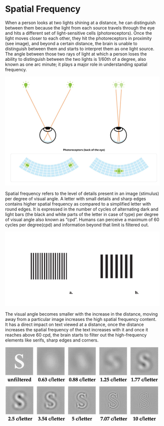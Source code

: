 # Spatial Frequency

When a person looks at two lights shining at a distance, he can distinguish between them because the light from each source travels through the eye and hits a different set of light-sensitive cells (photoreceptors). Once the light moves closer to each other, they hit the photoreceptors in proximity (see image), and beyond a certain distance, the brain is unable to distinguish between them and starts to interpret them as one light source. The angle between those two rays of light at which a person loses the ability to distinguish between the two lights is 1/60th of a degree, also known as one arc minute; it plays a major role in understanding spatial frequency.

![ The diagram shows the difference in image formation on the photoreceptors (in fovea) when the lights are at varying distances from each other. Once the lights get too close the brain starts to interpret the images as one because it falls on the single photoreceptor and the brain is unable to distinguish between them.](../../.gitbook/assets/1_bO0AXG_uKxd-b4t_lf0tZA.jpeg)

Spatial frequency refers to the level of details present in an image (stimulus) per degree of visual angle. A letter with small details and sharp edges contains higher spatial frequency as compared to a simplified letter with round edges. It is expressed in the number of cycles of alternating dark and light bars (the black and white parts of the letter in case of type) per degree of visual angle also known as “cpd”. Humans can perceive a maximum of 60 cycles per degree(cpd) and information beyond that limit is filtered out.

![Spatial frequency is determined by the number of cycles of alternating dark and light bars per degree of visual angle. Figure (a) has more alternative light-dark bars per degree of the visual angle. Hence it is of higher spatial frequency than (b). Source: https://www.ucalgary.ca/pip369/ mod4/spatial/frequency1](../../.gitbook/assets/1_VXgdkn2N3Nj5gMvbX0mpRA.png)

The visual angle becomes smaller with the increase in the distance, moving away from a particular image increases the high spatial frequency content. It has a direct impact on text viewed at a distance, once the distance increases the spatial frequency of the text increases with it and once it reaches above 60 cpd, the brain starts to filter out the high-frequency elements like serifs, sharp edges and corners.

![Samples of the filtered letters. The spatial frequency is given underneath each letter. The frequency increases with the increase in the number of details seen by the human eye. The contour/outlines have the highest frequency which facilitates the viewing of the correct shape of the letter. Source: Chung, S.T., Legge, G.E., & Tjan, B.S. (2002). Spatial-frequency characteristics of letter identification in central and peripheral vision. Vision Research, 42](../../.gitbook/assets/1_lCrI53SSTBXU3ZqkAog5_g.jpeg)
